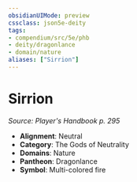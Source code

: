 ```yaml
---
obsidianUIMode: preview
cssclass: json5e-deity
tags:
- compendium/src/5e/phb
- deity/dragonlance
- domain/nature
aliases: ["Sirrion"]
---
```

# Sirrion
*Source: Player's Handbook p. 295* 

- **Alignment**: Neutral
- **Category**: The Gods of Neutrality
- **Domains**: Nature
- **Pantheon**: Dragonlance
- **Symbol**: Multi-colored fire